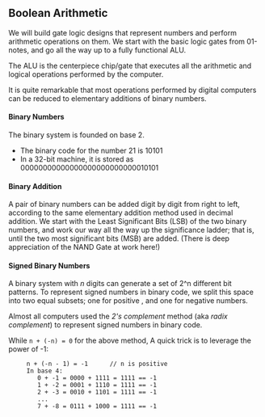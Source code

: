 ## Boolean Arithmetic

We will build gate logic designs that represent numbers and perform
arithmetic operations on them. We start with the basic logic gates
from 01-notes, and go all the way up to a fully functional ALU.

The ALU is the centerpiece chip/gate that executes all the arithmetic
and logical operations performed by the computer.

It is quite remarkable that most operations performed by digital computers
can be reduced to elementary additions of binary numbers.


#### Binary Numbers

The binary system is founded on base 2.
- The binary code for the number 21 is 10101
- In a 32-bit machine, it is stored as 00000000000000000000000000010101

#### Binary Addition

A pair of binary numbers can be added digit by digit from right to left,
according to the same elementary addition method used in decimal addition.
We start with the Least Significant Bits (LSB) of the two binary numbers,
and work our way all the way up the significance ladder; that is, until
the two most significant bits (MSB) are added. (There is deep appreciation
of the NAND Gate at work here!)

#### Signed Binary Numbers

A binary system with *n* digits can generate a set of 2^n different bit
patterns. To represent signed numbers in binary code, we split this space
into two equal subsets; one for positive , and one for negative numbers.

Almost all computers used the *2's complement* method (aka *radix complement*)
to represent signed numbers in binary code.

While ```n + (-n) = 0``` for the above method,
A quick trick is to leverage the power of -1:
```
     n + (-n - 1) = -1      // n is positive 
     In base 4:
        0 + -1 = 0000 + 1111 = 1111 == -1
        1 + -2 = 0001 + 1110 = 1111 == -1
        2 + -3 = 0010 + 1101 = 1111 == -1
        ...
        7 + -8 = 0111 + 1000 = 1111 == -1 
```
